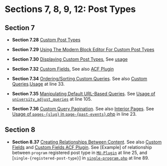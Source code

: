 # Sections 7, 8, 9, 12: Post Types

## **Section 7**

- **Section 7.28** [Custom Post Types](/docs/md/Custom_Post_Types.md)

- **Section 7.29** [Using The Modern Block Editor For Custom Post Types](/docs/md/Using_The_Modern_Block_Editor_For_Custom_Post_Types.md)

- **Section 7.30** [Displaying Custom Post Types](/docs/md/Custom_Post_Types.md##displaying-custom-post-types), See [usage](/docs/lang/php/university-theme-php-files/single-event.php)

- **Section 7.32** [Custom Fields](/docs/md/Custom_Fields.md), See also [ACF Plugin](/docs/md/Custom_Fields_ACF_Plugin.md)

- **Section 7.34** [Ordering/Sorting Custom Queries](/docs/md/Custom_Queries_Ordering_Sorting.md). See also [Custom Queries](/docs/md/Custom_Queries.md).[Usage](/docs/lang/php/university-theme-php-files/front-page.php) at line 33.

- **Section 7.35** [Manipulating Default URL-Based Queries](/docs/md/Manipulating_Default_URL_Based_Queries.md). See [Usage of `university_adjust_queries`](/docs/lang/php/university-theme-php-files/functions.php) at line 105.

- **Section 7.36** [Custom Query Pagination](/docs/md/Custom_Query_Pagination.md). See also [Interior Pages](/docs/md/Interior_Pages_Guide.md). See [Usage of `pages-{slug}` in `page-{past-events}`.php](/docs/lang/php/university-theme-php-files/page-past-events.php) in line 23.

## **Section 8**

- **Section 8.37** [Creating Relationships Between Content](/docs/md/Creating_Relationships_Between_Content.md). See also [Custom Fields](/docs/md/Custom_Fields.md) and [Custom Fields ACF Plugin](/docs/md/Custom_Fields_ACF_Plugin.md). See [Example] of relationship between `program` registered post type in [`MU-Plugin`](/docs/plugins/university-post-types.php) at line 25, and [`single-{registered-post-type}`] in [`single-program.php`](/docs/lang/php/university-theme-php-files/single-program.php) at line 89.
